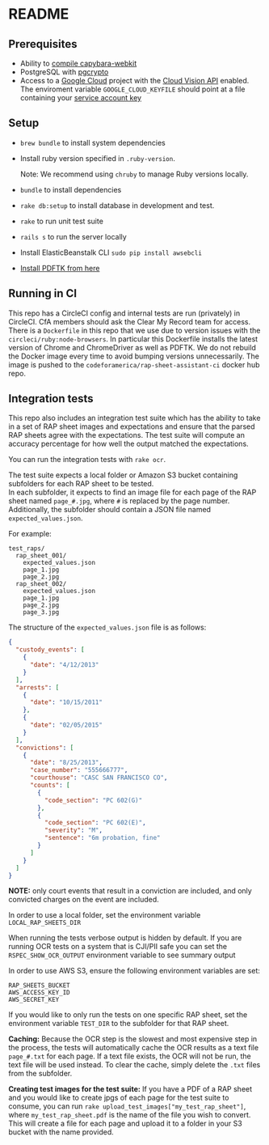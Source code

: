# README

## Prerequisites
 - Ability to [compile capybara-webkit](https://github.com/thoughtbot/capybara-webkit/wiki/Installing-Qt-and-compiling-capybara-webkit)
 - PostgreSQL with [pgcrypto](https://www.postgresql.org/docs/current/pgcrypto.html)
 - Access to a [Google Cloud](https://cloud.google.com) project with the [Cloud Vision API](https://cloud.google.com/vision/docs/) enabled. The enviroment variable `GOOGLE_CLOUD_KEYFILE` should point at a file containing your [service account key](https://cloud.google.com/iam/docs/creating-managing-service-account-keys#creating_service_account_keys)

## Setup
 - `brew bundle` to install system dependencies
 - Install ruby version specified in `.ruby-version`.
   
   Note: We recommend using `chruby` to manage Ruby versions locally.
 - `bundle` to install dependencies
 - `rake db:setup` to install database in development and test.
 - `rake` to run unit test suite
 - `rails s` to run the server locally

 - Install ElasticBeanstalk CLI
   `sudo pip install awsebcli`

 - [Install PDFTK from here](https://www.pdflabs.com/tools/pdftk-the-pdf-toolkit/pdftk_server-2.02-mac_osx-10.11-setup.pkg)

## Running in CI
This repo has a CircleCI config and internal tests are run (privately) in CircleCI. CfA members should ask the Clear My Record team for access. 
There is a `Dockerfile` in this repo that we use due to version issues with the `circleci/ruby:node-browsers`. In particular this Dockerfile installs
the latest version of Chrome and ChromeDriver as well as PDFTK. We do not rebuild the Docker image every time to avoid bumping versions unnecessarily.
The image is pushed to the `codeforamerica/rap-sheet-assistant-ci` docker hub repo.

## Integration tests
This repo also includes an integration test suite which has the ability to take in a set of RAP sheet images and expectations and ensure that the parsed RAP sheets agree with the expectations.
The test suite will compute an accuracy percentage for how well the output matched the expectations.

You can run the integration tests with `rake ocr`.
 
The test suite expects a local folder or Amazon S3 bucket containing subfolders for each RAP sheet to be tested.  
In each subfolder, it expects to find an image file for each page of the RAP sheet named `page_#.jpg`, where `#` is replaced by the page number.
Additionally, the subfolder should contain a JSON file named `expected_values.json`.  

For example:
```
test_raps/
  rap_sheet_001/
    expected_values.json
    page_1.jpg
    page_2.jpg
  rap_sheet_002/
    expected_values.json
    page_1.jpg
    page_2.jpg
    page_3.jpg
```

The structure of the `expected_values.json` file is as follows:
```json
{
  "custody_events": [
    {
      "date": "4/12/2013"
    }
  ],
  "arrests": [
    {
      "date": "10/15/2011"
    },
    {
      "date": "02/05/2015"
    }
  ],
  "convictions": [
    {
      "date": "8/25/2013",
      "case_number": "555666777",
      "courthouse": "CASC SAN FRANCISCO CO",
      "counts": [
        {
          "code_section": "PC 602(G)"
        },
        {
          "code_section": "PC 602(E)",
          "severity": "M",
          "sentence": "6m probation, fine"
        }
      ]
    }
  ]
}
``` 
**NOTE:** only court events that result in a conviction are included, and only convicted charges on the event are included.

In order to use a local folder, set the environment variable `LOCAL_RAP_SHEETS_DIR`

When running the tests verbose output is hidden by default. If you are running OCR tests on a system that is CJI/PII safe you can set the `RSPEC_SHOW_OCR_OUTPUT` environment variable to see summary output

In order to use AWS S3, ensure the following environment variables are set:
```
RAP_SHEETS_BUCKET
AWS_ACCESS_KEY_ID
AWS_SECRET_KEY
```
If you would like to only run the tests on one specific RAP sheet, set the environment variable `TEST_DIR` to the subfolder for that RAP sheet.

**Caching:**
Because the OCR step is the slowest and most expensive step in the process, the tests will automatically cache the OCR results as a text file `page_#.txt` for each page.
If a text file exists, the OCR will not be run, the text file will be used instead. To clear the cache, simply delete the `.txt` files from the subfolder.

**Creating test images for the test suite:**
If you have a PDF of a RAP sheet and you would like to create jpgs of each page for the test suite to consume, you can run `rake upload_test_images["my_test_rap_sheet"]`, where `my_test_rap_sheet.pdf` is the name of the file you wish to convert.
This will create a file for each page and upload it to a folder in your S3 bucket with the name provided.
